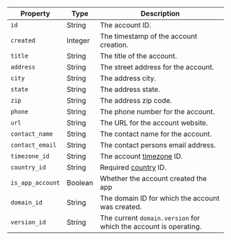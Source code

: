 | Property | Type | Description |
| -------- | ---- | ----------- |
| `id` | String | The account ID. |
| `created` | Integer |  The timestamp of the account creation. |
| `title` | String | The title of the account. |
| `address` | String | The street address for the account. |
| `city` | String | The address city. |
| `state` | String | The address state. |
| `zip` | String | The address zip code. |
| `phone` | String | The phone number for the account. |
| `url` | String | The URL for the account website. |
| `contact_name` | String | The contact name for the account. |
| `contact_email` | String | The contact persons email address. |
| `timezone_id` | String | The account [timezone](/timezones) ID. |
| `country_id` | String | Required [country](/countries) ID. |
| `is_app_account` | Boolean | Whether the account created the app |
| `domain_id` | String | The domain ID for which the account was created. |
| `version_id` | String | The current `domain.version` for which the account is operating. |
